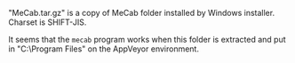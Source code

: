 "MeCab.tar.gz" is a copy of MeCab folder installed by Windows installer.
Charset is SHIFT-JIS.

It seems that the `mecab` program works when this folder is extracted and put in "C:\\Program Files" on the AppVeyor environment.
